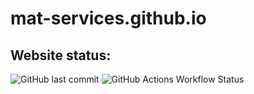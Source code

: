 # mat-services.github.io
## Website status:
![GitHub last commit](https://img.shields.io/github/last-commit/MAT-services/mat-services.github.io?style=plastic)
![GitHub Actions Workflow Status](https://img.shields.io/github/actions/workflow/status/MAT-services/mat-services.github.io/pages%2Fpages-build-deployment?style=plastic)
